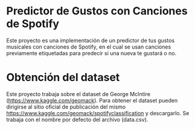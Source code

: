 # Predictor de Gustos con Canciones de Spotify
Este proyecto es una implementación de un predictor de tus gustos musicales con canciones de Spotify, en el cual se usan canciones previamente etiquetadas para predecir si una nueva te gustará o no.

# Obtención del dataset
Este proyecto trabaja sobre el dataset de George McIntire (https://www.kaggle.com/geomack). Para obtener el dataset pueden dirigirse al sitio oficial de publicación del mismo https://www.kaggle.com/geomack/spotifyclassification y descargarlo. Se trabaja con el nombre por defecto del archivo (data.csv).
